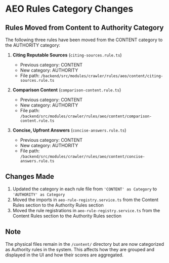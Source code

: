 # AEO Rules Category Changes

## Rules Moved from Content to Authority Category

The following three rules have been moved from the CONTENT category to the AUTHORITY category:

1. **Citing Reputable Sources** (`citing-sources.rule.ts`)
   - Previous category: CONTENT
   - New category: AUTHORITY
   - File path: `/backend/src/modules/crawler/rules/aeo/content/citing-sources.rule.ts`

2. **Comparison Content** (`comparison-content.rule.ts`)
   - Previous category: CONTENT
   - New category: AUTHORITY
   - File path: `/backend/src/modules/crawler/rules/aeo/content/comparison-content.rule.ts`

3. **Concise, Upfront Answers** (`concise-answers.rule.ts`)
   - Previous category: CONTENT
   - New category: AUTHORITY
   - File path: `/backend/src/modules/crawler/rules/aeo/content/concise-answers.rule.ts`

## Changes Made

1. Updated the category in each rule file from `'CONTENT' as Category` to `'AUTHORITY' as Category`
2. Moved the imports in `aeo-rule-registry.service.ts` from the Content Rules section to the Authority Rules section
3. Moved the rule registrations in `aeo-rule-registry.service.ts` from the Content Rules section to the Authority Rules section

## Note

The physical files remain in the `/content/` directory but are now categorized as Authority rules in the system. This affects how they are grouped and displayed in the UI and how their scores are aggregated.